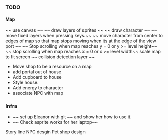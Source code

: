 ### TODO

#### Map

~~ use canvas ~~
~~ draw layers of sprites ~~
~~ draw character ~~
~~ move fixed layers when pressing keys ~~
~~ move character from center to edges of map so that map stops moving when its at the edge of the view port ~~
~~ Stop scrolling when map reaches y = 0 or y >= level height~~
~~ stop scrolling when map reaches x = 0 or x >= level width~~
scale map to fit screen
~~ collision detection layer ~~

- Move shop to be a resource on a map
- add portal out of house
- Add cupboard to house
- Style house.
- Add energy to character
- associate NPC with map

### Infra

- ~~ set up Eleanor with git ~~ and show her how to use it.
- ~~ Check asprite works for her laptop~~

Story line
NPC desgin
Pet shop design
